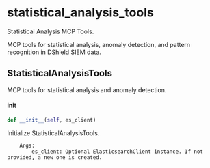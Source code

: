 # statistical_analysis_tools

Statistical Analysis MCP Tools.

MCP tools for statistical analysis, anomaly detection, and pattern recognition
in DShield SIEM data.

## StatisticalAnalysisTools

MCP tools for statistical analysis and anomaly detection.

#### __init__

```python
def __init__(self, es_client)
```

Initialize StatisticalAnalysisTools.

        Args:
            es_client: Optional ElasticsearchClient instance. If not provided, a new one is created.
